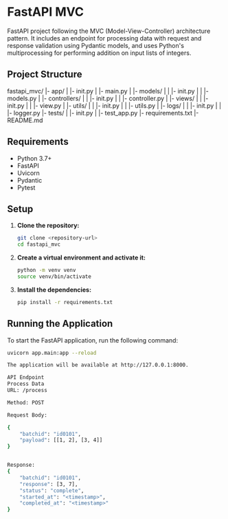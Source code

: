 # FastAPI MVC

FastAPI project following the MVC (Model-View-Controller) architecture pattern. It includes an endpoint for processing data with request and response validation using Pydantic models, and uses Python's multiprocessing for performing addition on input lists of integers.

## Project Structure

fastapi_mvc/
|- app/
| |- init.py
| |- main.py
| |- models/
| | |- init.py
| | |- models.py
| |- controllers/
| | |- init.py
| | |- controller.py
| |- views/
| | |- init.py
| | |- view.py
| |- utils/
| | |- init.py
| | |- utils.py
| |- logs/
| | |- init.py
| | |- logger.py
|- tests/
| |- init.py
| |- test_app.py
|- requirements.txt
|-README.md



## Requirements

- Python 3.7+
- FastAPI
- Uvicorn
- Pydantic
- Pytest

## Setup

1. **Clone the repository:**

    ```bash
    git clone <repository-url>
    cd fastapi_mvc
    ```

2. **Create a virtual environment and activate it:**

    ```bash
    python -m venv venv
    source venv/bin/activate 
    ```

3. **Install the dependencies:**

    ```bash
    pip install -r requirements.txt
    ```

## Running the Application

To start the FastAPI application, run the following command:

```bash
uvicorn app.main:app --reload

The application will be available at http://127.0.0.1:8000.

API Endpoint
Process Data
URL: /process

Method: POST

Request Body:

{
    "batchid": "id0101",
    "payload": [[1, 2], [3, 4]]
}


Response:
{
    "batchid": "id0101",
    "response": [3, 7],
    "status": "complete",
    "started_at": "<timestamp>",
    "completed_at": "<timestamp>"
}

